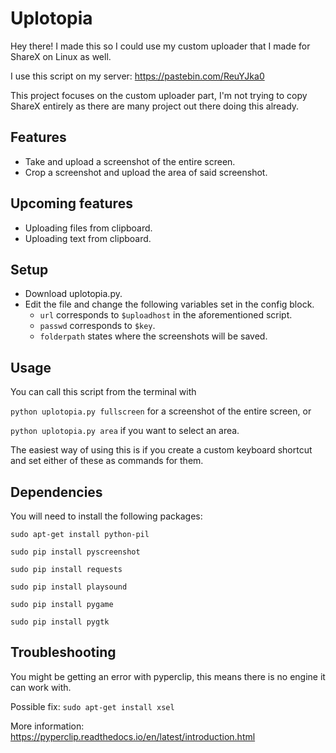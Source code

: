 # Uplotopia

Hey there!
I made this so I could use my custom uploader that I made for ShareX on Linux as well.

I use this script on my server:  https://pastebin.com/ReuYJka0

This project focuses on the custom uploader part, I'm not trying to copy ShareX entirely as there are many project out there doing this already.


## Features
* Take and upload a screenshot of the entire screen.
* Crop a screenshot and upload the area of said screenshot.


## Upcoming features
* Uploading files from clipboard.
* Uploading text from clipboard.


## Setup
* Download uplotopia.py.
* Edit the file and change the following variables set in the config block.
  * `url` corresponds to `$uploadhost` in the aforementioned script.
  * `passwd` corresponds to `$key`.
  * `folderpath` states where the screenshots will be saved.


## Usage
You can call this script from the terminal with 

`python uplotopia.py fullscreen` for a screenshot of the entire screen, or


`python uplotopia.py area` if you want to select an area. 

The easiest way of using this is if you create a custom keyboard shortcut and set either of these as commands for them.


## Dependencies
You will need to install the following packages:

`sudo apt-get install python-pil`

`sudo pip install pyscreenshot`

`sudo pip install requests`

`sudo pip install playsound`

`sudo pip install pygame`

`sudo pip install pygtk`


## Troubleshooting

You might be getting an error with pyperclip, this means there is no engine it can work with.

Possible fix: `sudo apt-get install xsel`

More information: https://pyperclip.readthedocs.io/en/latest/introduction.html

